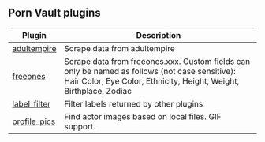 ## Porn Vault plugins

| Plugin                                                                                                        | Description                                                                                                                                                          |
| ------------------------------------------------------------------------------------------------------------- | -------------------------------------------------------------------------------------------------------------------------------------------------------------------- |
| [adultempire](https://github.com/boi123212321/porn-vault-plugins/blob/master/plugins/adultempire/README.md)   | Scrape data from adultempire                                                                                                                                         |
| [freeones](https://github.com/boi123212321/porn-vault-plugins/blob/master/plugins/freeones/README.md)         | Scrape data from freeones.xxx. Custom fields can only be named as follows (not case sensitive): Hair Color, Eye Color, Ethnicity, Height, Weight, Birthplace, Zodiac |
| [label_filter](https://github.com/boi123212321/porn-vault-plugins/blob/master/plugins/label_filter/README.md) | Filter labels returned by other plugins                                                                                                                              |
| [profile_pics](https://github.com/boi123212321/porn-vault-plugins/blob/master/plugins/profile_pics/README.md) | Find actor images based on local files. GIF support.                                                                                                                 |
